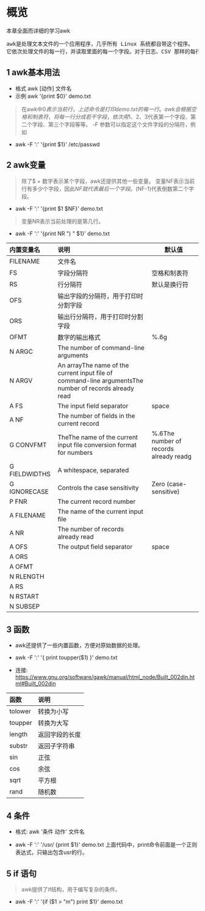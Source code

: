 # 概览

本章全面而详细的学习awk

<pre>
awk是处理文本文件的一个应用程序，几乎所有 Linux 系统都自带这个程序。
它依次处理文件的每一行，并读取里面的每一个字段。对于日志、CSV 那样的每行格式相同的文本文件，awk可能是最方便的工具。
</pre>

## 1 awk基本用法

* 格式  awk [动作] 文件名
* 示例  awk '{print $0}' demo.txt

> 在awk中$0表示当前行，上述命令是打印demo.txt的每一行。
> awk会根据空格和制表符，将每一行分成若干字段，依次用$1、$2、$3代表第一个字段、第二个字段、第三个字段等等。
> -F 参数可以指定这个文件字段的分隔符，例如

* awk -F ':' '{print $1}' /etc/passwd

## 2 awk变量

> 除了$ + 数字表示某个字段，awk还提供其他一些变量。
> 变量NF表示当前行有多少个字段，因此$NF就代表最后一个字段。$(NF-1)代表倒数第二个字段。

*  awk -F ':' '{print $1 $NF}' demo.txt

> 变量NR表示当前处理的是第几行。

* awk -F ':' '{print NR ") " $1}' demo.txt

|内置变量名|说明|默认值|
|:--|:--|--|
|FILENAME|文件名||
|FS|字段分隔符|空格和制表符|
|RS|行分隔符|默认是换行符|
|OFS|输出字段的分隔符，用于打印时分割字段|
|ORS|输出行分隔符，用于打印时分割字段
|OFMT|数字的输出格式|%.6g|
|N ARGC|The number of command-line arguments||
|N ARGV|An arrayThe name of the current input file of command-line argumentsThe number of records already read||
|A FS|The input field separator|space|
|A NF|The number of fields in the current record||
|G CONVFMT|TheThe name of the current input file conversion format for numbers|%.6The number of records already readg|
|G FIELDWIDTHS|A whitespace, separated||
|G IGNORECASE|Controls the case sensitivity|Zero (case-sensitive)|
|P FNR|The current record number||
|A FILENAME|The name of the current input file||
|A NR|The number of records already read||
|A OFS|The output field separator|space|
|A ORS|||
|A OFMT|||
|N RLENGTH|||
|A RS|||
|N RSTART|||
|N SUBSEP|||

## 3 函数

* awk还提供了一些内置函数，方便对原始数据的处理。

* awk -F ':' '{ print toupper($1) }' demo.txt

* 连接: https://www.gnu.org/software/gawk/manual/html_node/Built_002din.html#Built_002din

|函数|说明|
|:-|:-|
|tolower|转换为小写|
|toupper|转换为大写|
|length|返回字段的长度|
|substr|返回子字符串|
|sin|正弦|
|cos|余弦|
|sqrt|平方根|
|rand|随机数|

## 4 条件

* 格式: awk '条件 动作' 文件名

* awk -F ':' '/usr/ {print $1}' demo.txt
上面代码中，print命令前面是一个正则表达式，只输出包含usr的行。

## 5 if 语句

> awk提供了if结构，用于编写复杂的条件。

* awk -F ':' '{if ($1 > "m") print $1}' demo.txt